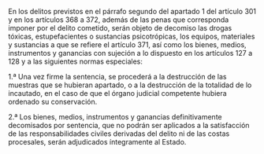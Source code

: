 En los delitos previstos en el párrafo segundo del apartado 1 del artículo 301 y en los artículos 368 a 372, además de las penas que corresponda imponer por el delito cometido, serán objeto de decomiso las drogas tóxicas, estupefacientes o sustancias psicotrópicas, los equipos, materiales y sustancias a que se refiere el artículo 371, así como los bienes, medios, instrumentos y ganancias con sujeción a lo dispuesto en los artículos 127 a 128 y a las siguientes normas especiales:

1.ª Una vez firme la sentencia, se procederá a la destrucción de las muestras que se hubieran apartado, o a la destrucción de la totalidad de lo incautado, en el caso de que el órgano judicial competente hubiera ordenado su conservación.

2.ª Los bienes, medios, instrumentos y ganancias definitivamente decomisados por sentencia, que no podrán ser aplicados a la satisfacción de las responsabilidades civiles derivadas del delito ni de las costas procesales, serán adjudicados íntegramente al Estado.